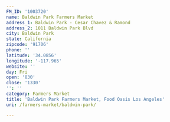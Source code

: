 ```yaml
---
FM_ID: '1003720'
name: Baldwin Park Farmers Market
address_1: Baldwin Park - Cesar Chavez & Ramond
address_2: 1011 Baldwin Park Blvd
city: Baldwin Park
state: California
zipcode: '91706'
phone: ''
latitude: '34.0856'
longitude: '-117.965'
website: ''
day: Fri
open: '830'
close: '1330'
'': ''
category: Farmers Market
title: 'Baldwin Park Farmers Market, Food Oasis Los Angeles'
uri: /farmers-market/baldwin-park/

---
```

